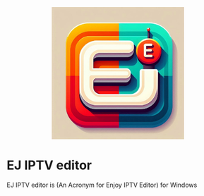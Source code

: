 <p align="center">
	<img src="EJ IPTV Editor.png" width="300" height="300" alt="EJ IPTV Editor">  
</p>


# EJ IPTV editor
EJ IPTV editor is (An Acronym for Enjoy IPTV Editor) for Windows
